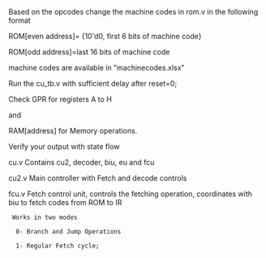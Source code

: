 Based on the opcodes change the machine codes in rom.v in the following format


ROM[even address]= {10'd0, first 6 bits of machine code}

ROM[odd address]=last 16 bits of machine code

machine codes are available in "machinecodes.xlsx"

Run the cu_tb.v with sufficient delay after reset=0;

Check GPR for registers A to H

and 

RAM[address] for Memory operations.

Verify your output with state flow

cu.v    Contains cu2, decoder, biu, eu and fcu

cu2.v  Main controller with Fetch and decode controls

fcu.v Fetch control unit, controls the fetching operation, coordinates with biu to fetch codes from ROM to IR
     
     Works in two modes
      
      0- Branch and Jump Operations
      
      1- Regular Fetch cycle;

